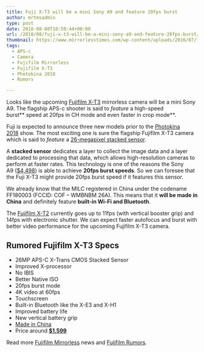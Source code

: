 ```yaml
---
title: Fuji X-T3 will be a mini Sony A9 and feature 20fps burst
author: mrtmsadmin
type: post
date: 2018-08-08T10:59:44+00:00
url: /2018/08/fuji-x-t3-will-be-a-mini-sony-a9-and-feature-20fps-burst/
thumbnail: https://www.mirrorlesstimes.com/wp-content/uploads/2016/07/fujifilm-x-t2-front.jpg
tags:
  - APS-c
  - Camera
  - Fujifilm Mirrorless
  - Fujifilm X-T3
  - Photokina 2018
  - Rumors

---
```

Looks like the upcoming [Fujifilm X-T3][1] mirrorless camera will be a mini Sony A9. The flagship APS-c shooter is said to _feature_ a high-speed burst** speed at 20fps in CH mode and even faster in crop mode**.

Fuji is expected to announce three new models prior to the [Photokina 2018][2] show. The most exciting one is sure the flagship Fujifilm X-T3 camera which is said to _feature_ a [26-megapixel stacked sensor][3].

A **stacked sensor** dedicates a layer to collect the image data and a layer dedicated to processing that data, which allows high-resolution cameras to perform at faster rates. This technology is one of the reasons the Sony A9 <span class="s1">(<a href="https://www.amazon.com/Sony-Mirrorless-Interchangeable-Lens-Camera-ILCE9/dp/B06ZY7GNKN/?tag=daicamnew-20" data-amzn-asin="B06ZY7GNKN">$4,498</a>)</span> is able to achieve **20fps burst speeds**. So we can foresee that the Fuji X-T3 might provide 20fps burst speed if it features this sensor. <!--more-->

We already know that the MILC registered in China under the codename FF180003 (FCCID: COF – WMBNBM 26A). This means that it **will be made in China** and definitely feature **built-in Wi-Fi and Bluetooth**.

The <a href="http://amzn.to/2ED06ej" target="_blank" rel="follow external noopener noreferrer" data-wpel-link="external">Fujifilm X-T2</a> currently goes up to 11fps (with vertical booster grip) and 14fps with electronic shutter. We can expect <span class="s1">faster autofocus and burst with better video performance for the upcoming Fujifilm X-T3 camera.</span>

## Rumored Fujifilm X-T3 Specs

  * 26MP APS-C X-<wbr />Trans CMOS Stacked Sensor
  * Improved X-processor
  * No IBIS
  * Better Native ISO
  * 20fps burst mode
  * 4K video at 60fps
  * Touchscreen
  * Built-in Bluetooth like the X-E3 and X-H1
  * Improved battery life
  * New vertical battery grip
  * [Made in China][4]
  * Price around **<a href="http://amzn.to/2ED06ej" target="_blank" rel="nofollow noopener noreferrer" data-amzn-asin="B00GORMJTI">$1,599</a>**

Read more [Fujifilm Mirrorless][5] news and <a href="https://www.dailycameranews.com/tag/fujifilm-rumors/" target="_blank" rel="noopener">Fujifilm Rumors</a>.

 [1]: https://www.mirrorlesstimes.com/tag/fujifilm-x-t3/
 [2]: https://www.mirrorlesstimes.com/tag/photokina-2018/
 [3]: https://www.mirrorlesstimes.com/2018/04/fujifilm-x-t3-camera-to-feature-26mp-stacked-sensor/
 [4]: https://www.dailycameranews.com/2018/07/fujifilm-x-t3-camera-officially-registered-online/
 [5]: https://www.mirrorlesstimes.com/tag/fujifilm-mirrorless/